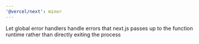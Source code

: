 ```yaml
---
'@vercel/next': minor
---
```


Let global error handlers handle errors that next.js passes up to the function runtime rather than directly exiting the process
